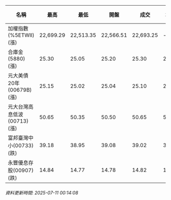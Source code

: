 | 名稱 | 最高 | 最低 | 開盤 | 成交 | 均價 | 成交金額(億) | 昨收 | 漲跌幅 | 漲跌 | 總量 | 昨量 | 振幅 |
| -------- | -------- | -------- | -------- |-------- | -------- | -------- |-------- |-------- |-------- | -------- | -------- |-------- |
|加權指數(%5ETWII) (漲)|22,699.29|22,513.35|22,566.51|22,693.25|-|3,185.16|22,527.01|0.74%|166.24|5,496,279|0|0.83%|
|合庫金(5880) (漲)|25.30|25.05|25.20|25.30|25.23|1.99|25.20|0.40%|0.10|7,883|5,440|0.99%|
|元大美債20年(00679B) (漲)|25.15|25.02|25.04|25.10|25.08|8.04|24.71|1.58%|0.39|32,060|29,487|0.53%|
|元大台灣高息低波(00713) (漲)|50.65|50.35|50.50|50.65|50.52|3.42|50.45|0.40%|0.20|6,774|7,116|0.59%|
|富邦臺灣中小(00733) (跌)|39.18|38.95|39.08|39.02|39.03|0.258|39.06|0.10%|0.04|661|606|0.59%|
|永豐優息存股(00907) (跌)|14.84|14.77|14.78|14.82|14.80|0.179|14.85|0.20%|0.03|1,211|702|0.47%|
###### 資料更新時間: 2025-07-11 00:14:08